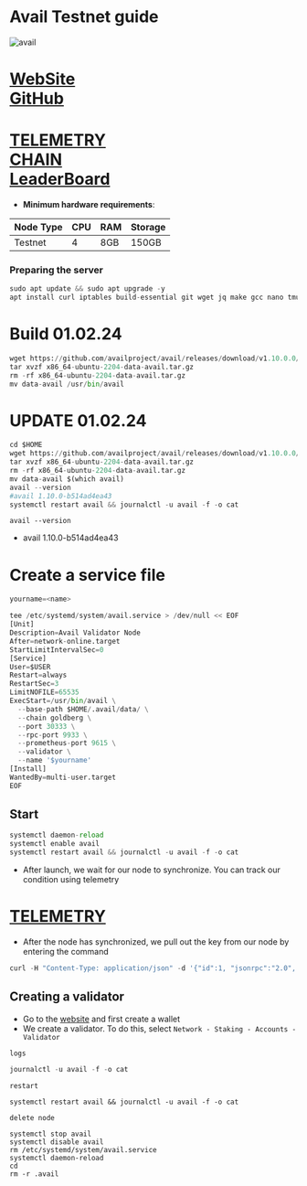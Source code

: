 # Avail Testnet guide


![avail](https://github.com/obajay/nodes-Guides/assets/44331529/d3f953c2-59c8-4e77-8204-ead225b79674)


[WebSite](https://www.availproject.org/#overview)\
[GitHub](https://github.com/availproject/avail)
=
[TELEMETRY](https://telemetry.avail.tools/#/0x6f09966420b2608d1947ccfb0f2a362450d1fc7fd902c29b67c906eaa965a7ae) \
[CHAIN](https://goldberg.avail.tools/#/staking) \
[LeaderBoard](https://leaderboard.availproject.org/)
=

- **Minimum hardware requirements**:

| Node Type |CPU | RAM  | Storage  | 
|-----------|----|------|----------|
| Testnet   |   4|  8GB | 150GB    |

### Preparing the server
```python
sudo apt update && sudo apt upgrade -y
apt install curl iptables build-essential git wget jq make gcc nano tmux htop nvme-cli pkg-config libssl-dev libleveldb-dev tar clang bsdmainutils ncdu unzip libleveldb-dev -y
```

# Build 01.02.24
```python
wget https://github.com/availproject/avail/releases/download/v1.10.0.0/x86_64-ubuntu-2204-data-avail.tar.gz
tar xvzf x86_64-ubuntu-2204-data-avail.tar.gz
rm -rf x86_64-ubuntu-2204-data-avail.tar.gz
mv data-avail /usr/bin/avail
```


# UPDATE 01.02.24
```python
cd $HOME
wget https://github.com/availproject/avail/releases/download/v1.10.0.0/x86_64-ubuntu-2204-data-avail.tar.gz
tar xvzf x86_64-ubuntu-2204-data-avail.tar.gz
rm -rf x86_64-ubuntu-2204-data-avail.tar.gz
mv data-avail $(which avail)
avail --version
#avail 1.10.0-b514ad4ea43
systemctl restart avail && journalctl -u avail -f -o cat
```

`avail --version`
- avail 1.10.0-b514ad4ea43

# Create a service file
```python
yourname=<name>
```
```python
tee /etc/systemd/system/avail.service > /dev/null << EOF
[Unit]
Description=Avail Validator Node
After=network-online.target
StartLimitIntervalSec=0
[Service]
User=$USER
Restart=always
RestartSec=3
LimitNOFILE=65535
ExecStart=/usr/bin/avail \
  --base-path $HOME/.avail/data/ \
  --chain goldberg \
  --port 30333 \
  --rpc-port 9933 \
  --prometheus-port 9615 \
  --validator \
  --name '$yourname'
[Install]
WantedBy=multi-user.target
EOF
```

## Start
```python
systemctl daemon-reload
systemctl enable avail
systemctl restart avail && journalctl -u avail -f -o cat
```

- After launch, we wait for our node to synchronize. You can track our condition using telemetry

[TELEMETRY](https://telemetry.avail.tools/#/0x6f09966420b2608d1947ccfb0f2a362450d1fc7fd902c29b67c906eaa965a7ae)
=

- After the node has synchronized, we pull out the key from our node by entering the command
```python
curl -H "Content-Type: application/json" -d '{"id":1, "jsonrpc":"2.0", "method": "author_rotateKeys", "params":[]}' http://localhost:9933
```

## Creating a validator
- Go to the [website](https://goldberg.avail.tools/#/explorer) and first create a wallet
- We create a validator. To do this, select `Network - Staking - Accounts - Validator`

`logs`
```python
journalctl -u avail -f -o cat
```
`restart`
```
systemctl restart avail && journalctl -u avail -f -o cat
```
`delete node`
```
systemctl stop avail
systemctl disable avail
rm /etc/systemd/system/avail.service
systemctl daemon-reload
cd
rm -r .avail
```
